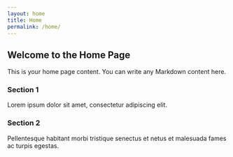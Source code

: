 ```yaml
---
layout: home
title: Home
permalink: /home/
---
```


## Welcome to the Home Page

This is your home page content. You can write any Markdown content here.

### Section 1

Lorem ipsum dolor sit amet, consectetur adipiscing elit.

### Section 2

Pellentesque habitant morbi tristique senectus et netus et malesuada fames ac turpis egestas.

